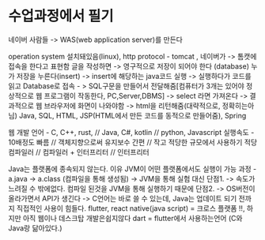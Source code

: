 # 수업과정에서 필기

네이버 사람들 -> WAS(web application server)를 만든다

operation system 설치돼있음(linux), http protocol - tomcat , 
네이버가 -> 톰캣에 접속을 한다고 표현함
글을 작성하면 -> 영구적으로 저장이 되어야 한다 (database)
누가 저장을 누른다(insert) -> insert에 해당하는 java코드 실행 -> 실행하다가
코드를 읽고 Database로 접속 - > SQL구문을 만들어서 전달해줌[컴퓨터가 3개는 있어야 정상적으로 웹 프로그램이 작동한다, PC,Server,DBMS] -> select 라면 가져온다 -> 
결과적으로 웹 브라우저에 화면이 나와야함 -> html을 리턴해줌(대략적으로, 정확히는아님)
Java, SQL, HTML, JSP(HTML에서 만든 코드를 동적으로 만들어줌), Spring

웹 개발 언어 - 
C, C++, rust, // Java, C#, kotlin //  python, Javascript
실행속도 - 10배정도 빠름 // 객체지향으로써 유지보수 간편 // 작고 적당한 규모에서 사용하기 적당
            컴파일러    // 컴파일러 + 인터프리터        // 인터프리터

Java는 플랫폼에 종속되지 않는다. 이유 JVM이 어떤 플랫폼에서도 실행이 가능
과정 -
a.java -> a.class (컴파일을 통해 생성됨) -> JVM을 통해 실험
대신 단점1. -> 속도가 느려질 수 밖에없다. 컴파일 된것을 JVM을 통해 실행하기 때문에
     단점2. -> OS버전이 올라가면서 API가 생긴다 -> C언어는 바로 쓸 수 있는데, Java는 업데이트 되기 전까지 직접적인 사용이 힘들다.
flutter, react native(java script) = 크로스 플랫폼 !!, 하지만 아직 웹이나 데스크탑 개발은쉽지않다 
dart = flutter에서 사용하는언어 (C와 Java랑 닮아있다.)